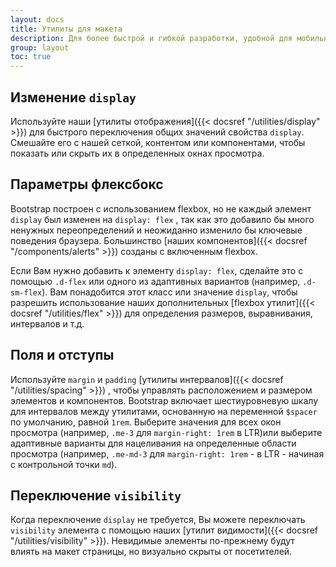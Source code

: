 ```yaml
---
layout: docs
title: Утилиты для макета
description: Для более быстрой и гибкой разработки, удобной для мобильных устройств, Bootstrap включает десятки служебных классов для отображения, скрытия, выравнивания и размещения содержимого.
group: layout
toc: true
---
```


## Изменение `display`

Используйте наши [утилиты отображения]({{< docsref "/utilities/display" >}}) для быстрого переключения общих значений свойства `display`. Смешайте его с нашей сеткой, контентом или компонентами, чтобы показать или скрыть их в определенных окнах просмотра.

## Параметры флексбокс

Bootstrap построен с использованием flexbox, но не каждый элемент `display` был изменен на `display: flex` , так как это добавило бы много ненужных переопределений и неожиданно изменило бы ключевые поведения браузера. Большинство [наших компонентов]({{< docsref "/components/alerts" >}}) созданы с включенным flexbox.

Если Вам нужно добавить к элементу `display: flex`, сделайте это с помощью `.d-flex` или одного из адаптивных вариантов (например, `.d-sm-flex`). Вам понадобится этот класс или значение `display`, чтобы разрешить использование наших дополнительных [flexbox утилит]({{< docsref "/utilities/flex" >}}) для определения размеров, выравнивания, интервалов и т.д.

## Поля и отступы

Используйте `margin` и `padding` [утилиты интервалов]({{< docsref "/utilities/spacing" >}}) , чтобы управлять расположением и размером элементов и компонентов. Bootstrap включает шестиуровневую шкалу для интервалов между утилитами, основанную на переменной `$spacer` по умолчанию, равной `1rem`. Выберите значения для всех окон просмотра (например, `.me-3` для `margin-right: 1rem` в LTR)или выберите адаптивные варианты для нацеливания на определенные области просмотра (например, `.me-md-3` для `margin-right: 1rem` - в LTR - начиная с контрольной точки `md`).

## Переключение `visibility`

Когда переключение `display` не требуется, Вы можете переключать `visibility` элемента с помощью наших [утилит видимости]({{< docsref "/utilities/visibility" >}}). Невидимые элементы по-прежнему будут влиять на макет страницы, но визуально скрыты от посетителей.
